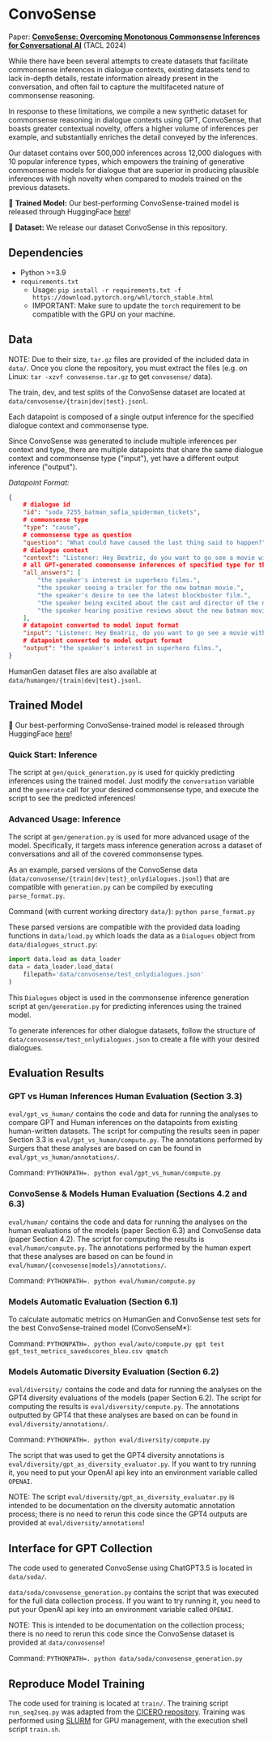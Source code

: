 # ConvoSense

Paper: [**ConvoSense:  Overcoming Monotonous Commonsense Inferences for Conversational AI**](https://direct.mit.edu/tacl/article/doi/10.1162/tacl_a_00659/120913/ConvoSense-Overcoming-Monotonous-Commonsense) (TACL 2024)

While there have been several attempts to create datasets that facilitate commonsense inferences in dialogue contexts, existing datasets tend to lack in-depth details, restate information already present in the conversation, and often fail to capture the multifaceted nature of commonsense reasoning.

In response to these limitations, we compile a new synthetic dataset for commonsense reasoning in dialogue contexts using GPT, ConvoSense, that boasts greater contextual novelty, offers a higher volume of inferences per example, and substantially enriches the detail conveyed by the inferences.

Our dataset contains over 500,000 inferences across 12,000 dialogues with 10 popular inference types, which empowers the training of generative commonsense models for dialogue that are superior in producing plausible inferences with high novelty when compared to models trained on the previous datasets. 

:star2: **Trained Model:** Our best-performing ConvoSense-trained model is released through HuggingFace [here](https://huggingface.co/sefinch/ConvoSenseGenerator)!

:star2: **Dataset:** We release our dataset ConvoSense in this repository.

## Dependencies

* Python >=3.9
* `requirements.txt`
    * Usage: `pip install -r requirements.txt -f https://download.pytorch.org/whl/torch_stable.html`
    * IMPORTANT: Make sure to update the `torch` requirement to be compatible with the GPU on your machine. 

## Data

NOTE: Due to their size, `tar.gz` files are provided of the included data in `data/`. Once you clone the repository, you must extract the files (e.g. on Linux: `tar -xzvf convosense.tar.gz` to get `convosense/` data).

The train, dev, and test splits of the ConvoSense dataset are located at `data/convosense/{train|dev|test}.jsonl`.

Each datapoint is composed of a single output inference for the specified dialogue context and commonsense type. 

Since ConvoSense was generated to include multiple inferences per context and type, there are multiple datapoints that share the same dialogue context and commonsense type ("input"), yet have a different output inference ("output").

*Datapoint Format:*

```json
{
    # dialogue id
    "id": "soda_7255_batman_safia_spiderman_tickets",
    # commonsense type
    "type": "cause",
    # commonsense type as question
    "question": "What could have caused the last thing said to happen?", 
    # dialogue context
    "context": "Listener: Hey Beatriz, do you want to go see a movie with me?\nSpeaker: Sure, that sounds like fun. What movie do you want to see?\nListener: I don't know, there are a lot of good ones out right now. Do you have any suggestions?\nSpeaker: Well, I've been wanting to see the new Batman movie.", 
    # all GPT-generated commonsense inferences of specified type for the dialogue context
    "all_answers": [
        "the speaker's interest in superhero films.", 
        "the speaker seeing a trailer for the new batman movie.", 
        "the speaker's desire to see the latest blockbuster film.", 
        "the speaker being excited about the cast and director of the new batman movie.", 
        "the speaker hearing positive reviews about the new batman movie from friends or online."
    ], 
    # datapoint converted to model input format 
    "input": "Listener: Hey Beatriz, do you want to go see a movie with me?\nSpeaker: Sure, that sounds like fun. What movie do you want to see?\nListener: I don't know, there are a lot of good ones out right now. Do you have any suggestions?\nSpeaker: Well, I've been wanting to see the new Batman movie.\n\n[Question] What could have caused the last thing said to happen?\n[Answer]",
    # datapoint converted to model output format  
    "output": "the speaker's interest in superhero films.",  
}
```

HumanGen dataset files are also available at `data/humangen/{train|dev|test}.jsonl`.

## Trained Model

:star2: Our best-performing ConvoSense-trained model is released through HuggingFace [here](https://huggingface.co/sefinch/ConvoSenseGenerator)!

### Quick Start: Inference

The script at `gen/quick_generation.py` is used for quickly predicting inferences using the trained model. Just modify the `conversation` variable and the `generate` call for your desired commonsense type, and execute the script to see the predicted inferences!

### Advanced Usage: Inference

The script at `gen/generation.py` is used for more advanced usage of the model. Specifically, it targets mass inference generation across a dataset of conversations and all of the covered commonsense types.

As an example, parsed versions of the ConvoSense data (`data/convosense/{train|dev|test}_onlydialogues.jsonl`) that are compatible with `generation.py` can be compiled by executing `parse_format.py`.

Command (with current working directory `data/`): `python parse_format.py`

These parsed versions are compatible with the provided data loading functions in `data/load.py` which loads the data as a `Dialogues` object from `data/dialogues_struct.py`:

```python
import data.load as data_loader
data = data_loader.load_data(
    filepath='data/convosense/test_onlydialogues.json'
)
```

This `Dialogues` object is used in the commonsense inference generation script at `gen/generation.py` for predicting inferences using the trained model.

To generate inferences for other dialogue datasets, follow the structure of `data/convosense/test_onlydialogues.json` to create a file with your desired dialogues.

## Evaluation Results

### GPT vs Human Inferences Human Evaluation (Section 3.3)

`eval/gpt_vs_human/` contains the code and data for running the analyses to compare GPT and Human inferences on the datapoints from existing human-written datasets. The script for computing the results seen in paper Section 3.3 is `eval/gpt_vs_human/compute.py`. The annotations performed by Surgers that these analyses are based on can be found in `eval/gpt_vs_human/annotations/`.

Command:
`PYTHONPATH=. python eval/gpt_vs_human/compute.py`

### ConvoSense & Models Human Evaluation (Sections 4.2 and 6.3)

`eval/human/` contains the code and data for running the analyses on the human evaluations of the models (paper Section 6.3) and ConvoSense data (paper Section 4.2). The script for computing the results is `eval/human/compute.py`. The annotations performed by the human expert that these analyses are based on can be found in `eval/human/{convosense|models}/annotations/`.

Command: `PYTHONPATH=. python eval/human/compute.py`

### Models Automatic Evaluation (Section 6.1)

To calculate automatic metrics on HumanGen and ConvoSense test sets for the best ConvoSense-trained model (ConvoSenseM*):

Command: `PYTHONPATH=. python eval/auto/compute.py gpt test gpt_test_metrics_savedscores_bleu.csv qmatch`

### Models Automatic Diversity Evaluation (Section 6.2)

`eval/diversity/` contains the code and data for running the analyses on the GPT4 diversity evaluations of the models (paper Section 6.2). The script for computing the results is `eval/diversity/compute.py`. The annotations outputted by GPT4 that these analyses are based on can be found in `eval/diversity/annotations/`. 

Command: `PYTHONPATH=. python eval/diversity/compute.py`

The script that was used to get the GPT4 diversity annotations is `eval/diversity/gpt_as_diversity_evaluator.py`. If you want to try running it, you need to put your OpenAI api key into an environment variable called `OPENAI`.

NOTE: The script `eval/diversity/gpt_as_diversity_evaluator.py` is intended to be documentation on the diversity automatic annotation process; there is no need to rerun this code since the GPT4 outputs are provided at `eval/diversity/annotations`!

## Interface for GPT Collection

The code used to generated ConvoSense using ChatGPT3.5 is located in `data/soda/`.

`data/soda/convosense_generation.py` contains the script that was executed for the full data collection process. If you want to try running it, you need to put your OpenAI api key into an environment variable called `OPENAI`.

NOTE: This is intended to be documentation on the collection process; there is no need to rerun this code since the ConvoSense dataset is provided at `data/convosense`!

Command: `PYTHONPATH=. python data/soda/convosense_generation.py`

## Reproduce Model Training

The code used for training is located at `train/`. The training script `run_seq2seq.py` was adapted from the [CICERO repository](https://github.com/declare-lab/CICERO). Training was performed using [SLURM](https://slurm.schedmd.com/quickstart.html) for GPU management, with the execution shell script `train.sh`.









